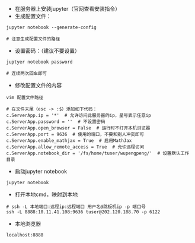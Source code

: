 - 在服务器上安装jupyter（官网查看安装指令）
- 生成配置文件：

```shell
jupyter notebook --generate-config

# 注意生成配置文件的路径
```

- 设置密码：（建议不要设置）

```shell
juptyer notebook password

# 连续两次回车即可
```

- 修改配置文件的内容

```shell
vim 配置文件路径

# 在文件末尾（esc -> :$）添加如下代码：
c.ServerApp.ip = '*'  # 允许访问此服务器的ip，星号表示任意ip
c.ServerApp.password = ''  # 不设置密码
c.ServerApp.open_browser = False  # 运行时不打开本机浏览器
c.ServerApp.port = 9636  # 使用的端口，不要和别人冲突即可
c.ServerApp.enable_mathjax = True  # 启用MathJax
c.ServerApp.allow_remote_access = True  # 允许远程访问
c.ServerApp.notebook_dir = '/fs/home/tuser/wupengpeng/'  # 设置默认工作目录
```

- 启动jupyter notebook

```shell
jupyter notebook
```

- 打开本地cmd，映射到本地

```shell
# ssh -L 本地端口:远程ip:远程端口 用户名@跳板机ip -p 端口号 
ssh -L 8888:10.11.41.108:9636 tuser@202.120.188.70 -p 6122
```

- 本地浏览器

```http
localhost:8888
```